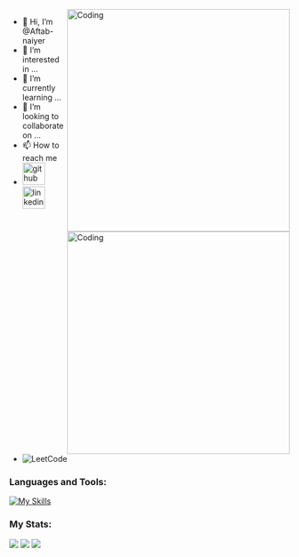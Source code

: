 <img align="right" alt="Coding" width="400" src="https://tenor.com/bwEBR.gif"> 

- 👋 Hi, I’m @Aftab-naiyer <img align="right" alt="Coding" width="400" src="https://media.giphy.com/media/26tn33aiTi1jkl6H6/giphy.gif">
- 👀 I’m interested in ...
- 🌱 I’m currently learning ...         
- 💞️ I’m looking to collaborate on ... 
- 📫 How to reach me 
- [<img src='https://cdn.jsdelivr.net/npm/simple-icons@3.0.1/icons/github.svg' alt='github' height='40'>](https://github.com/Aftab-naiyer)  [<img src='https://cdn.jsdelivr.net/npm/simple-icons@3.0.1/icons/linkedin.svg' alt='linkedin' height='40'>](https://www.linkedin.com/in/aftab-khan-9908b71b6/) 
- ![LeetCode](https://img.shields.io/badge/LeetCode-000000?style=for-the-badge&logo=LeetCode&logoColor=#d16c06)
<!---
Aftab-naiyer/Aftab-naiyer is a ✨ special ✨ repository because its `README.md` (this file) appears on your GitHub profile.
You can click the Preview link to take a look at your changes.
--->

### Languages and Tools:
[![My Skills](https://skills.thijs.gg/icons?i=java,kotlin,nodejs,cpp,c,docker,mongodb,mysql,py,linux,bootstrap,firebase,flask,react,heroku,kubernetes,aws,figma&theme=light)](https://skills.thijs.gg)

### My Stats:

<img src="https://github-readme-stats.vercel.app/api?username=Aftab-naiyer&show_icons=true"/>

<img src="https://github-readme-stats.vercel.app/api/top-langs?username=Aftab-naiyer"/>

<img src="https://github-readme-streak-stats.herokuapp.com/?user=Aftab-naiyer"/>
